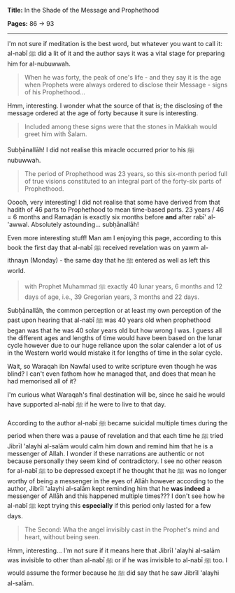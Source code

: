 **Title:** In the Shade of the Message and Prophethood

**Pages:** 86 -> 93

---

I'm not sure if meditation is the best word, but whatever you want to call it: al-nabī ﷺ did a lit of it and the author says it was a vital stage for preparing him for al-nubuwwah.

> When he was forty, the peak of one's life - and they say it is the age when Prophets were always ordered to disclose their Message - signs of his Prophethood...

Hmm, interesting. I wonder what the source of that is; the disclosing of the message ordered at the age of forty because it sure is interesting.

> Included among these signs were that the stones in Makkah would greet him with Salam.

Subḥānallāh! I did not realise this miracle occurred prior to his ﷺ nubuwwah.

> The period of Prophethood was 23 years, so this six-month period full of true visions constituted to an integral part of the forty-six parts of Prophethood.

Ooooh, very interesting! I did not realise that some have derived from that hadith of 46 parts to Prophethood to mean time-based parts. 23 years / 46 = 6 months and Ramaḍān is exactly six months before **and** after rabī' al-'awwal. Absolutely astounding... subḥānallāh!

Even more interesting stuff! Man am I enjoying this page, according to this book the first day that al-nabī ﷺ received revelation was on yawm al-ithnayn (Monday) - the same day that he ﷺ entered as well as left this world.

> with Prophet Muhammad ﷺ exactly 40 lunar years, 6 months and 12 days of age, i.e., 39 Gregorian years, 3 months and 22 days.

Subḥānallāh, the common perception or at least my own perception of the past upon hearing that al-nabī ﷺ was 40 years old when prophethood began was that he was 40 solar years old but how wrong I was. I guess all the different ages and lengths of time would have been based on the lunar cycle however due to our huge reliance upon the solar calender a lot of us in the Western world would mistake it for lengths of time in the solar cycle.

Wait, so Waraqah ibn Nawfal used to write scripture even though he was blind? I can't even fathom how he managed that, and does that mean he had memorised all of it?

I'm curious what Waraqah's final destination will be, since he said he would have supported al-nabī ﷺ if he were to live to that day.

According to the author al-nabī ﷺ became suicidal multiple times during the period when there was a pause of revelation and that each time he ﷺ tried Jibrīl 'alayhi al-salām would calm him down and remind him that he is a messenger of Allah. I wonder if these narrations are authentic or not because personally they seem kind of contradictory. I see no other reason for al-nabī ﷺ to be depressed except if he thought that he ﷺ was no longer worthy of being a messenger in the eyes of Allāh however according to the author, Jibrīl 'alayhi al-salām kept reminding him that he **was indeed** a messenger of Allāh and this happened multiple times??? I don't see how he al-nabī ﷺ kept trying this **especially** if this period only lasted for a few days.

> The Second: Wha the angel invisibly cast in the Prophet's mind and heart, without being seen.

Hmm, interesting... I'm not sure if it means here that Jibrīl 'alayhi al-salām was invisible to other than al-nabī ﷺ or if he was invisible to al-nabī ﷺ too. I would assume the former because he ﷺ did say that he saw Jibrīl 'alayhi al-salām.
